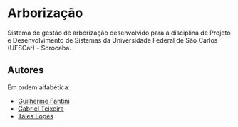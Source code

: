 # Arborização

Sistema de gestão de arborização desenvolvido para a disciplina de Projeto e Desenvolvimento de Sistemas da Universidade Federal de São Carlos (UFSCar) - Sorocaba.

## Autores

Em ordem alfabética:

<ul>
<li><a href="http://github.com/guipfi">Guilherme Fantini</a></li>

<li><a href="http://github.com/gabteixeira">Gabriel Teixeira</a></li>

<li><a href="https://github.com/tales-lopes">Tales Lopes</a></li>
</ul>
